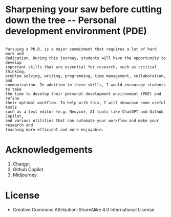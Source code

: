 # Sharpening your saw before cutting down the tree -- Personal development environment (PDE)
```

Pursuing a Ph.D. is a major commitment that requires a lot of hard work and
dedication. During this journey, students will have the opportunity to develop
important skills that are essential for research, such as critical thinking,
problem solving, writing, programming, time management, collaboration, and
communication. In addition to these skills, I would encourage students to take
the time to develop their personal development environment (PDE) and refine
their optimal workflow. To help with this, I will showcase some useful tools
such as a text editor (e.g. Neovim), AI tools like ChatGPT and Github Copilot,
and various utilities that can automate your workflow and make your research and
teaching more efficient and more enjoyable.

```

# Acknowledgements
1. Chatgpt
2. Github Copilot
3. Midjourney

# License
* Creative Commons Attribution-ShareAlike 4.0 International License 

